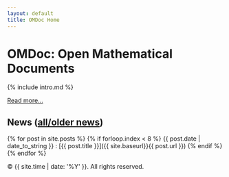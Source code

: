 ```yaml
---
layout: default
title: OMDoc Home
---
```


# OMDoc: Open Mathematical Documents

{% include intro.md %}

[Read more...](about)

## News ([all/older news](news/))

{% for post in site.posts %}
    {% if forloop.index < 8 %}
   	    {{ post.date | date_to_string }} : [{{ post.title }}]({{ site.baseurl}}{{ post.url }})
	{% endif %}
{% endfor %}

<p>&copy; {{ site.time | date: '%Y' }}. All rights reserved.</p>




